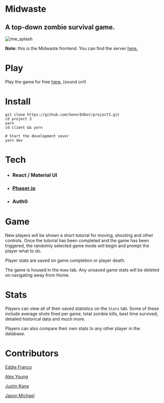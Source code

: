 # Midwaste

## A top-down zombie survival game.

![mw_splash](https://user-images.githubusercontent.com/30272940/51951553-ae06fb00-23fa-11e9-8a42-947f28a3988a.jpg)

**Note:** this is the Midwaste frontend. You can find the server [here.](https://github.com/SenorEdbot/project3-server)

# Play
Play the game for free [here.](http://midwaste.herokuapp.com/) (sound on!)

# Install
```
git clone https://github.com/SenorEdbot/project3.git
cd project 3
yarn
cd client && yarn

# Start the development sever
yarn dev
```

# Tech
- ### React / Material UI
- ### [Phaser.io](https://phaser.io/)
- ### Auth0

# Game
New players will be shown a short tutorial for moving, shooting and other controls. Once the tutorial has been completed and the game has been triggered, the randomly selected game mode will begin and prompt the player what to do.

Player stats are saved on game completion or player death.

The game is housed in the `Home` tab. Any unsaved game stats will be deleted on navigating away from Home.

# Stats
Players can view all of their saved statistics on the `Stats` tab. Some of these include average shots fired per game, total zombie kills, best time survived, detailed historical data and much more.

Players can also compare their own stats to any other player in the database.

# Contributors
[Eddie Franco](https://github.com/SenorEdbot)

[Alex Young](https://github.com/Bricktown88)

[Justin Kane](https://github.com/jkane88)

[Jason Michael](https://github.com/jason-michael)
